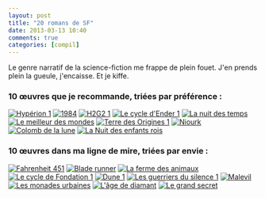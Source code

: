 ```yaml
---
layout: post
title: "20 romans de SF"
date: 2013-03-13 10:40
comments: true
categories: [compil]
---
```

Le genre narratif de la science-fiction me frappe de plein fouet. J'en prends plein la gueule, j'encaisse. Et je kiffe.
<!--more-->

### 10 œuvres que je recommande, triées par préférence&nbsp;:
<p>
  <a class="fancybox" href="http://mv.sens.sc/media/000000139248/150/Hyperion_Les_Cantos_d_Hyperion_tome_1.jpg" data-fancybox-group="previous" title="Hypérion 1"><img src="http://mv.sens.sc/media/000000139248/150/Hyperion_Les_Cantos_d_Hyperion_tome_1.jpg" alt="Hypérion 1"/></a>
  <a class="fancybox" href="http://mv.sens.sc/media/000004247490/150/1984.jpg" data-fancybox-group="previous" title="1984"><img src="http://mv.sens.sc/media/000004247490/150/1984.jpg" alt="1984"/></a>
  <a class="fancybox" href="http://mv.sens.sc/media/000000005203/150/Le_Guide_du_voyageur_galactique_H2G2_tome_1.jpg" data-fancybox-group="previous" title="H2G2 1"><img src="http://mv.sens.sc/media/000000005203/150/Le_Guide_du_voyageur_galactique_H2G2_tome_1.jpg" alt="H2G2 1"/></a>
  <a class="fancybox" href="http://mv.sens.sc/media/000000164881/150/La_Strategie_Ender_Le_Cycle_d_Ender_tome_1.jpg" data-fancybox-group="previous" title="Le cycle d'Ender 1"><img src="http://mv.sens.sc/media/000000164881/150/La_Strategie_Ender_Le_Cycle_d_Ender_tome_1.jpg" alt="Le cycle d'Ender 1"/></a>
  <a class="fancybox" href="http://mv.sens.sc/media/000000077801/150/La_Nuit_des_temps.jpg" data-fancybox-group="previous" title="La nuit des temps"><img src="http://mv.sens.sc/media/000000077801/150/La_Nuit_des_temps.jpg" alt="La nuit des temps"/></a>
  <a class="fancybox" href="http://mv.sens.sc/media/000000001064/150/Le_Meilleur_des_mondes.jpg" data-fancybox-group="previous" title="Le meilleur des mondes"><img src="http://mv.sens.sc/media/000000001064/150/Le_Meilleur_des_mondes.jpg" alt="Le meilleur des mondes"/></a>
  <a class="fancybox" href="http://mv.sens.sc/media/000000126234/150/Basilica_Terre_des_origines_tome_1.jpg" data-fancybox-group="previous" title="Terre des Origines 1"><img src="http://mv.sens.sc/media/000000126234/150/Basilica_Terre_des_origines_tome_1.jpg" alt="Terre des Origines 1"/></a>
  <a class="fancybox" href="http://mv.sens.sc/media/000000060344/150/Niourk.jpg" data-fancybox-group="previous" title="Niourk"><img src="http://mv.sens.sc/media/000000060344/150/Niourk.jpg" alt="Niourk"/></a>
  <a class="fancybox" href="http://mv.sens.sc/media/000000116554/150/Colomb_de_la_lune.jpg" data-fancybox-group="previous" title="Colomb de la lune"><img src="http://mv.sens.sc/media/000000116554/150/Colomb_de_la_lune.jpg" alt="Colomb de la lune"/></a>
  <a class="fancybox" href="http://mv.sens.sc/media/000000066240/150/La_Nuit_des_enfants_rois.jpg" data-fancybox-group="previous" title="La Nuit des enfants rois"><img src="http://mv.sens.sc/media/000000066240/150/La_Nuit_des_enfants_rois.jpg" alt="La Nuit des enfants rois"/></a>
</p>

### 10 œuvres dans ma ligne de mire, triées par envie&nbsp;:

<p>
  <a class="fancybox" href="http://mv.sens.sc/media/000000041444/150/Fahrenheit_451.jpg" data-fancybox-group="next" title="Fahrenheit 451"><img src="http://mv.sens.sc/media/000000041444/150/Fahrenheit_451.jpg" alt="Fahrenheit 451"/></a>
  <a class="fancybox" href="http://mv.sens.sc/media/000000063856/150/Les_Androides_revent_ils_de_moutons_electriques_Blade_Runner.jpg" data-fancybox-group="next" title="Blade runner"><img src="http://mv.sens.sc/media/000000063856/150/Les_Androides_revent_ils_de_moutons_electriques_Blade_Runner.jpg" alt="Blade runner"/></a>
  <a class="fancybox" href="http://mv.sens.sc/media/000004231694/150/La_ferme_des_animaux.jpg" data-fancybox-group="next" title="La ferme des animaux"><img src="http://mv.sens.sc/media/000004231694/150/La_ferme_des_animaux.jpg" alt="La ferme des animaux"/></a>
  <a class="fancybox" href="http://mv.sens.sc/media/000000135575/150/Fondation_Le_Cycle_de_Fondation_tome_1.jpg" data-fancybox-group="next" title="Le cycle de Fondation 1"><img src="http://mv.sens.sc/media/000000135575/150/Fondation_Le_Cycle_de_Fondation_tome_1.jpg" alt="Le cycle de Fondation 1"/></a>
  <a class="fancybox" href="http://mv.sens.sc/media/000000046115/150/Dune_Le_Cycle_de_Dune_tome_1.jpg" data-fancybox-group="next" title="Dune 1"><img src="http://mv.sens.sc/media/000000046115/150/Dune_Le_Cycle_de_Dune_tome_1.jpg" alt="Dune 1"/></a>
  <a class="fancybox" href="http://mv.sens.sc/media/000000114885/150/Les_Guerriers_du_silence_tome_1.jpg" data-fancybox-group="next" title="Les guerriers du silence 1"><img src="http://mv.sens.sc/media/000000114885/150/Les_Guerriers_du_silence_tome_1.jpg" alt="Les guerriers du silence 1"/></a>
  <a class="fancybox" href="http://mv.sens.sc/media/000000019344/150/Malevil.jpg" data-fancybox-group="next" title="Malevil"><img src="http://mv.sens.sc/media/000000019344/150/Malevil.jpg" alt="Malevil"/></a>
  <a class="fancybox" href="http://mv.sens.sc/media/000000015233/150/Les_Monades_urbaines.jpg" data-fancybox-group="next" title="Les monades urbaines"><img src="http://mv.sens.sc/media/000000015233/150/Les_Monades_urbaines.jpg" alt="Les monades urbaines"/></a>
  <a class="fancybox" href="http://mv.sens.sc/media/000000128065/150/L_Age_de_diamant.jpg" data-fancybox-group="next" title="L'âge de diamant"><img src="http://mv.sens.sc/media/000000128065/150/L_Age_de_diamant.jpg" alt="L'âge de diamant"/></a>
  <a class="fancybox" href="http://mv.sens.sc/media/000000157384/150/Le_Grand_Secret.jpg" data-fancybox-group="next" title="Le grand secret"><img src="http://mv.sens.sc/media/000000157384/150/Le_Grand_Secret.jpg" alt="Le grand secret"/></a>
</p>
